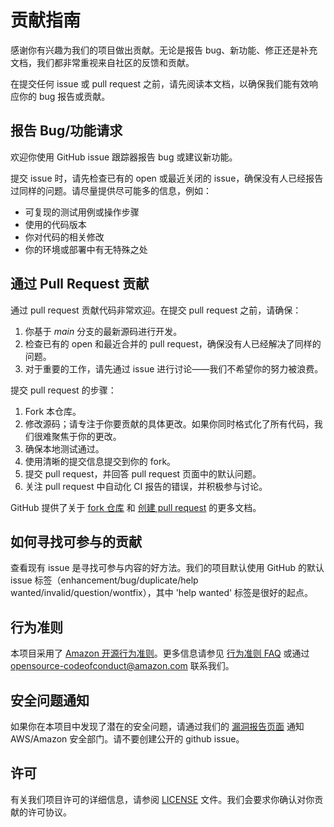 # 贡献指南

感谢你有兴趣为我们的项目做出贡献。无论是报告 bug、新功能、修正还是补充文档，我们都非常重视来自社区的反馈和贡献。

在提交任何 issue 或 pull request 之前，请先阅读本文档，以确保我们能有效响应你的 bug 报告或贡献。

## 报告 Bug/功能请求

欢迎你使用 GitHub issue 跟踪器报告 bug 或建议新功能。

提交 issue 时，请先检查已有的 open 或最近关闭的 issue，确保没有人已经报告过同样的问题。请尽量提供尽可能多的信息，例如：

* 可复现的测试用例或操作步骤
* 使用的代码版本
* 你对代码的相关修改
* 你的环境或部署中有无特殊之处

## 通过 Pull Request 贡献
通过 pull request 贡献代码非常欢迎。在提交 pull request 之前，请确保：

1. 你基于 *main* 分支的最新源码进行开发。
2. 检查已有的 open 和最近合并的 pull request，确保没有人已经解决了同样的问题。
3. 对于重要的工作，请先通过 issue 进行讨论——我们不希望你的努力被浪费。

提交 pull request 的步骤：

1. Fork 本仓库。
2. 修改源码；请专注于你要贡献的具体更改。如果你同时格式化了所有代码，我们很难聚焦于你的更改。
3. 确保本地测试通过。
4. 使用清晰的提交信息提交到你的 fork。
5. 提交 pull request，并回答 pull request 页面中的默认问题。
6. 关注 pull request 中自动化 CI 报告的错误，并积极参与讨论。

GitHub 提供了关于 [fork 仓库](https://help.github.com/articles/fork-a-repo/) 和 [创建 pull request](https://help.github.com/articles/creating-a-pull-request/) 的更多文档。

## 如何寻找可参与的贡献
查看现有 issue 是寻找可参与内容的好方法。我们的项目默认使用 GitHub 的默认 issue 标签（enhancement/bug/duplicate/help wanted/invalid/question/wontfix），其中 'help wanted' 标签是很好的起点。

## 行为准则
本项目采用了 [Amazon 开源行为准则](https://aws.github.io/code-of-conduct)。更多信息请参见 [行为准则 FAQ](https://aws.github.io/code-of-conduct-faq) 或通过 opensource-codeofconduct@amazon.com 联系我们。

## 安全问题通知
如果你在本项目中发现了潜在的安全问题，请通过我们的 [漏洞报告页面](http://aws.amazon.com/security/vulnerability-reporting/) 通知 AWS/Amazon 安全部门。请不要创建公开的 github issue。


## 许可

有关我们项目许可的详细信息，请参阅 [LICENSE](LICENSE) 文件。我们会要求你确认对你贡献的许可协议。
